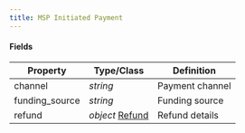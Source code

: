 ```yaml
---
title: MSP Initiated Payment
---
```


#### Fields

| Property | Type/Class | Definition |
|----------| ---------- | ---------- |
| channel | *string* | Payment channel |
| funding_source | *string* | Funding source |
| refund | *object* [Refund](/Resources/Refund) | Refund details |
